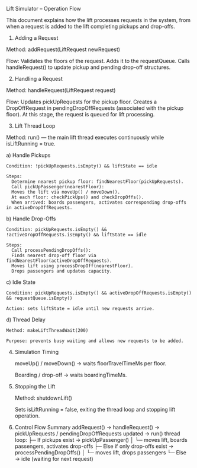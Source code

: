 Lift Simulator – Operation Flow

This document explains how the lift processes requests in the system, from when a request is added to the lift completing pickups and drop-offs.

1. Adding a Request

  Method: addRequest(LiftRequest newRequest)
  
  Flow:
    Validates the floors of the request.
    Adds it to the requestQueue.
    Calls handleRequest() to update pickup and pending drop-off structures.

2. Handling a Request

  Method: handleRequest(LiftRequest request)
  
  Flow:
    Updates pickUpRequests for the pickup floor.
    Creates a DropOffRequest in pendingDropOffRequests (associated with the pickup floor).
    At this stage, the request is queued for lift processing.

3. Lift Thread Loop

Method: run() — the main lift thread executes continuously while isLiftRunning = true.

  a) Handle Pickups
  
    Condition: !pickUpRequests.isEmpty() && liftState == idle
    
    Steps:
      Determine nearest pickup floor: findNearestFloor(pickUpRequests).
      Call pickUpPassenger(nearestFloor):
      Moves the lift via moveUp() / moveDown().
      At each floor: checkPickUps() and checkDropOffs().
      When arrived: boards passengers, activates corresponding drop-offs in activeDropOffRequests.
      
  b) Handle Drop-Offs
  
    Condition: pickUpRequests.isEmpty() && !activeDropOffRequests.isEmpty() && liftState == idle
    
    Steps:
      Call processPendingDropOffs():
      Finds nearest drop-off floor via findNearestFloor(activeDropOffRequests).
      Moves lift using processDropOff(nearestFloor).
      Drops passengers and updates capacity.
    
  c) Idle State
  
    Condition: pickUpRequests.isEmpty() && activeDropOffRequests.isEmpty() && requestQueue.isEmpty()
    
    Action: sets liftState = idle until new requests arrive.
  
  d) Thread Delay
  
    Method: makeLiftThreadWait(200)
    
    Purpose: prevents busy waiting and allows new requests to be added.

4. Simulation Timing

    moveUp() / moveDown() → waits floorTravelTimeMs per floor.
    
    Boarding / drop-off → waits boardingTimeMs.

5. Stopping the Lift

    Method: shutdownLift()
    
    Sets isLiftRunning = false, exiting the thread loop and stopping lift operation.

6. Control Flow Summary
  addRequest()
     → handleRequest()
        → pickUpRequests / pendingDropOffRequests updated
     → run() thread loop:
          ├─ If pickups exist → pickUpPassenger()
          │     └─ moves lift, boards passengers, activates drop-offs
          ├─ Else if only drop-offs exist → processPendingDropOffs()
          │     └─ moves lift, drops passengers
          └─ Else → idle (waiting for next request)
